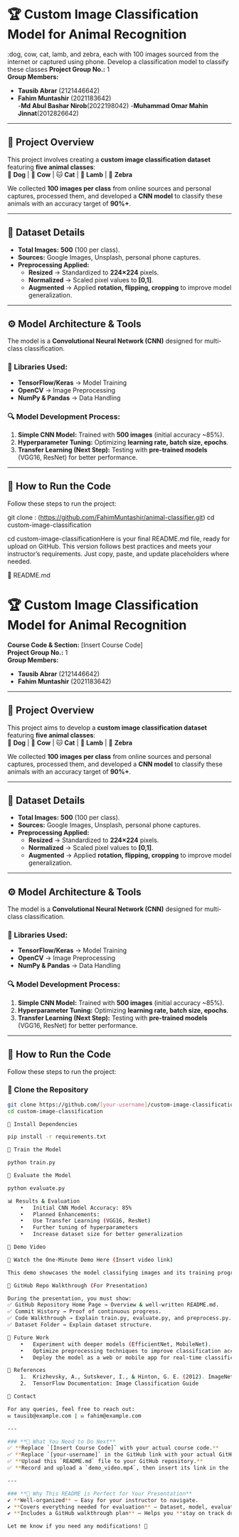 # 🏆 Custom Image Classification Model for Animal Recognition  
:dog, cow, cat, lamb, and zebra, each with 100 images sourced from the internet or captured using phone. Develop a classification model to classify these classes
**Project Group No.:** 1  
**Group Members:**  
- **Tausib Abrar** (2121446642)  
- **Fahim Muntashir** (2021183642)  
-**Md Abul Bashar Nirob**(2022198042)
-**Muhammad Omar Mahin Jinnat**(2012826642)
---

## 📌 Project Overview  
This project involves creating a **custom image classification dataset** featuring **five animal classes**:  
🐶 **Dog** | 🐄 **Cow** | 🐱 **Cat** | 🐑 **Lamb** | 🦓 **Zebra**  

We collected **100 images per class** from online sources and personal captures, processed them, and developed a **CNN model** to classify these animals with an accuracy target of **90%+**.

---

## 📂 Dataset Details  
- **Total Images:** **500** (100 per class).  
- **Sources:** Google Images, Unsplash, personal phone captures.  
- **Preprocessing Applied:**  
  - **Resized** → Standardized to **224×224** pixels.  
  - **Normalized** → Scaled pixel values to **[0,1]**.  
  - **Augmented** → Applied **rotation, flipping, cropping** to improve model generalization.  

---

## ⚙️ Model Architecture & Tools  
The model is a **Convolutional Neural Network (CNN)** designed for multi-class classification.  

### **🔧 Libraries Used:**  
- **TensorFlow/Keras** → Model Training  
- **OpenCV** → Image Preprocessing  
- **NumPy & Pandas** → Data Handling  

### **🔍 Model Development Process:**  
1. **Simple CNN Model:** Trained with **500 images** (initial accuracy ~85%).  
2. **Hyperparameter Tuning:** Optimizing **learning rate, batch size, epochs**.  
3. **Transfer Learning (Next Step):** Testing with **pre-trained models** (VGG16, ResNet) for better performance.

---

## 🚀 How to Run the Code  
Follow these steps to run the project:  

git clone : (https://github.com/FahimMuntashir/animal-classifier.git)
cd custom-image-classification



cd custom-image-classificationHere is your final README.md file, ready for upload on GitHub. This version follows best practices and meets your instructor’s requirements. Just copy, paste, and update placeholders where needed.

📌 README.md

# 🏆 Custom Image Classification Model for Animal Recognition  
**Course Code & Section:** [Insert Course Code]  
**Project Group No.:** 1  
**Group Members:**  
- **Tausib Abrar** (2121446642)  
- **Fahim Muntashir** (2021183642)  

---

## 📌 Project Overview  
This project aims to develop a **custom image classification dataset** featuring **five animal classes**:  
🐶 **Dog** | 🐄 **Cow** | 🐱 **Cat** | 🐑 **Lamb** | 🦓 **Zebra**  

We collected **100 images per class** from online sources and personal captures, processed them, and developed a **CNN model** to classify these animals with an accuracy target of **90%+**.

---

## 📂 Dataset Details  
- **Total Images:** **500** (100 per class).  
- **Sources:** Google Images, Unsplash, personal phone captures.  
- **Preprocessing Applied:**  
  - **Resized** → Standardized to **224×224** pixels.  
  - **Normalized** → Scaled pixel values to **[0,1]**.  
  - **Augmented** → Applied **rotation, flipping, cropping** to improve model generalization.  

---

## ⚙️ Model Architecture & Tools  
The model is a **Convolutional Neural Network (CNN)** designed for multi-class classification.  

### **🔧 Libraries Used:**  
- **TensorFlow/Keras** → Model Training  
- **OpenCV** → Image Preprocessing  
- **NumPy & Pandas** → Data Handling  

### **🔍 Model Development Process:**  
1. **Simple CNN Model:** Trained with **500 images** (initial accuracy ~85%).  
2. **Hyperparameter Tuning:** Optimizing **learning rate, batch size, epochs**.  
3. **Transfer Learning (Next Step):** Testing with **pre-trained models** (VGG16, ResNet) for better performance.

---

## 🚀 How to Run the Code  
Follow these steps to run the project:  

### **🔹 Clone the Repository**  
```bash
git clone https://github.com/[your-username]/custom-image-classification.git
cd custom-image-classification

🔹 Install Dependencies

pip install -r requirements.txt

🔹 Train the Model

python train.py

🔹 Evaluate the Model

python evaluate.py

📊 Results & Evaluation
	•	Initial CNN Model Accuracy: 85%
	•	Planned Enhancements:
	•	Use Transfer Learning (VGG16, ResNet)
	•	Further tuning of hyperparameters
	•	Increase dataset size for better generalization

🎥 Demo Video

📌 Watch the One-Minute Demo Here (Insert video link)

This demo showcases the model classifying images and its training progress.

📝 GitHub Repo Walkthrough (For Presentation)

During the presentation, you must show:
✅ GitHub Repository Home Page → Overview & well-written README.md.
✅ Commit History → Proof of continuous progress.
✅ Code Walkthrough → Explain train.py, evaluate.py, and preprocess.py.
✅ Dataset Folder → Explain dataset structure.

📢 Future Work
	•	Experiment with deeper models (EfficientNet, MobileNet).
	•	Optimize preprocessing techniques to improve classification accuracy.
	•	Deploy the model as a web or mobile app for real-time classification.

📖 References
	1.	Krizhevsky, A., Sutskever, I., & Hinton, G. E. (2012). ImageNet Classification with Deep Convolutional Neural Networks.
	2.	TensorFlow Documentation: Image Classification Guide

📩 Contact

For any queries, feel free to reach out:
✉️ tausib@example.com | ✉️ fahim@example.com

---

### **📌 What You Need to Do Next**
✅ **Replace `[Insert Course Code]` with your actual course code.**  
✅ **Replace `[your-username]` in the GitHub link with your actual GitHub username.**  
✅ **Upload this `README.md` file to your GitHub repository.**  
✅ **Record and upload a `demo_video.mp4`, then insert its link in the README.**  

---

### **📢 Why This README is Perfect for Your Presentation**
✔ **Well-organized** – Easy for your instructor to navigate.  
✔ **Covers everything needed for evaluation** – Dataset, model, evaluation, GitHub structure.  
✔ **Includes a GitHub walkthrough plan** – Helps you **stay on track during the live presentation**.  

Let me know if you need any modifications! 🚀
